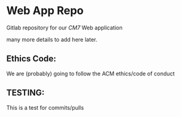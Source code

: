 
# Web App Repo

Gitlab repository for our _CM7_ Web application

many more details to add here later.

## Ethics Code:
We are (probably) going to follow the ACM ethics/code of conduct

## TESTING:
This is a test for commits/pulls
